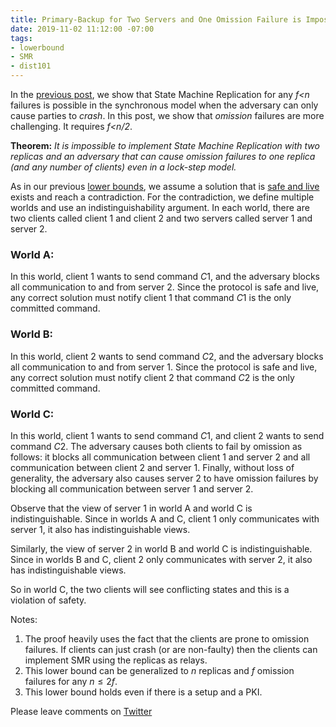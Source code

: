 ```yaml
---
title: Primary-Backup for Two Servers and One Omission Failure is Impossible
date: 2019-11-02 11:12:00 -07:00
tags:
- lowerbound
- SMR
- dist101
---
```


In the [previous post](https://decentralizedthoughts.github.io/2019-11-01-primary-backup/), we show that State Machine Replication for any *f<n* failures is possible in the synchronous model when the adversary can only cause parties to *crash*. In this post, we show that *omission* failures are more challenging. It requires *f<n/2*.

**Theorem:** *It is impossible to implement State Machine Replication with two replicas and an adversary that can cause omission failures to one replica (and any number of clients) even in a lock-step model.* 

As in our previous [lower bounds](https://decentralizedthoughts.github.io/2019-06-25-on-the-impossibility-of-byzantine-agreement-for-n-equals-3f-in-partial-synchrony/), we assume a solution that is [safe and live](https://decentralizedthoughts.github.io/2019-10-15-consensus-for-state-machine-replication/) exists and reach a contradiction. For the contradiction, we define multiple worlds and use an indistinguishability argument. In each world, there are two clients called client $1$ and client $2$ and two servers called server $1$ and server $2$.

### World A:
In this world, client $1$ wants to send command $C1$, and the adversary blocks all communication to and from server $2$. Since the protocol is safe and live, any correct solution must notify client $1$ that command $C1$ is the only committed command.

### World B:
In this world, client $2$ wants to send command $C2$, and the adversary blocks all communication to and from server $1$. Since the protocol is safe and live, any correct solution must notify client $2$ that command $C2$ is the only committed command.

### World C:
In this world, client $1$ wants to send command $C1$, and client $2$ wants to send command $C2$. The adversary causes both clients to fail by omission as follows: it blocks all communication between client $1$ and server $2$ and all communication between client $2$ and server $1$. Finally, without loss of generality, the adversary also causes server 2 to have omission failures by blocking all communication between server $1$ and server $2$.


Observe that the view of server 1 in world A and world C is indistinguishable. Since in worlds A and C, client $1$ only communicates with server $1$, it also has indistinguishable views.

Similarly, the view of server 2 in world B and world C is indistinguishable. Since in worlds B and C, client $2$ only communicates with server $2$, it also has indistinguishable views.

So in world C, the two clients will see conflicting states and this is a violation of safety.


Notes:
1. The proof heavily uses the fact that the clients are prone to omission failures. If clients can just crash (or are non-faulty) then the clients can implement SMR using the replicas as relays.
2. This lower bound can be generalized to $n$ replicas and $f$ omission failures for any $n\leq 2f$.
3. This lower bound holds even if there is a setup and a PKI.

Please leave comments on [Twitter]()
